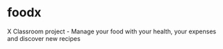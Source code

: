 # foodx
X Classroom project - Manage your food with your health, your expenses and discover new recipes 
